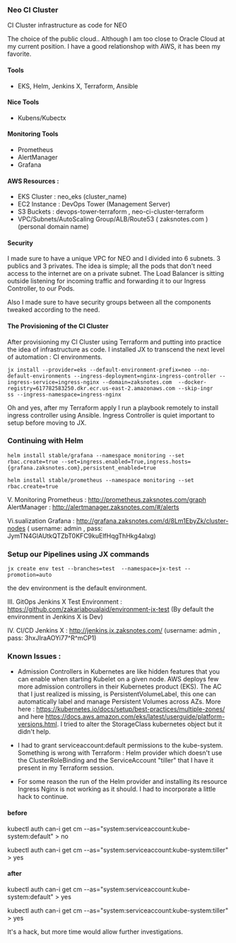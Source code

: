 
### Neo CI Cluster
CI Cluster infrastructure as code for NEO

The choice of the public cloud..
Although I am too close to Oracle Cloud at my current position. I have a good relationshop with AWS, it has been my favorite.

#### Tools
- EKS, Helm, Jenkins X, Terraform, Ansible

#### Nice Tools
- Kubens/Kubectx

#### Monitoring Tools
- Prometheus
- AlertManager
- Grafana

#### AWS Resources :
- EKS Cluster : neo_eks (cluster_name)
- EC2 Instance : DevOps Tower (Management Server)
- S3 Buckets : devops-tower-terraform , neo-ci-cluster-terraform
- VPC/Subnets/AutoScaling Group/ALB/Route53 ( zaksnotes.com ) (personal domain name)

#### Security
I made sure to have a unique VPC for NEO and I divided into 6 subnets. 3 publics and 3 privates. The idea is simple; all the pods that don't need access to the internet are on a private subnet. The Load Balancer is sitting outside listening for incoming traffic and forwarding it to our Ingress Controller, to our Pods.

Also I made sure to have security groups between all the components tweaked according to the need.

#### The Provisioning of the CI Cluster

After provisioning my CI Cluster using Terraform and putting into practice the idea of infrastructure as code. I installed JX to transcend the next level of automation : CI environments.

```
jx install --provider=eks --default-environment-prefix=neo --no-default-environments --ingress-deployment=nginx-ingress-controller --ingress-service=ingress-nginx --domain=zaksnotes.com  --docker-registry=617782583250.dkr.ecr.us-east-2.amazonaws.com --skip-ingr
ss --ingress-namespace=ingress-nginx
```

Oh and yes, after my Terraform apply I run a playbook remotely to install ingress controller using Ansible. Ingress Controller is quiet important to setup before moving to JX.

### Continuing with Helm

```
helm install stable/grafana --namespace monitoring --set rbac.create=true --set=ingress.enabled=True,ingress.hosts={grafana.zaksnotes.com},persistent_enabled=true

helm install stable/prometheus --namespace monitoring --set rbac.create=true
```
V. Monitoring
Prometheus : http://prometheus.zaksnotes.com/graph
AlertManager : http://alertmanager.zaksnotes.com/#/alerts

Vi.sualization
Grafana : http://grafana.zaksnotes.com/d/8Lm1EbyZk/cluster-nodes
( username: admin , pass: JymTN4GlAUtkQTZbT0KFC9kuElfHqgThHkg4alxg)

### Setup our Pipelines using JX commands

```
jx create env test --branches=test  --namespace=jx-test --promotion=auto
```
the dev environment is the default environment.

III. GitOps
Jenkins X Test Environment : 
https://github.com/zakariaboualaid/environment-jx-test
(By default the environment in Jenkins X is Dev)

IV. CI/CD
Jenkins X : http://jenkins.jx.zaksnotes.com/ 
(username: admin , pass: 3hxJIraAOYi77^R^mCP1)


### Known Issues :

* Admission Controllers in Kubernetes are like hidden features that you can enable when starting Kubelet on a given node. AWS deploys few more admission controllers in their Kubernetes product (EKS). The AC that I just realized is missing, is PersistentVolumeLabel, this one can automatically label and manage Persistent Volumes across AZs. More here : https://kubernetes.io/docs/setup/best-practices/multiple-zones/ and here https://docs.aws.amazon.com/eks/latest/userguide/platform-versions.html.
I tried to alter the StorageClass kubernetes object but it didn't help.

* I had to grant serviceaccount:default permissions to the kube-system. Something is wrong with Terraform : Helm provider which doesn't use the ClusterRoleBinding and the ServiceAccount "tiller" that I have it present in my Terraform session.

* For some reason the run of the Helm provider and installing its resource Ingress Nginx is not working as it should. I had to incorporate a little hack to continue.

#### before
kubectl auth can-i get cm --as="system:serviceaccount:kube-system:default" > no

kubectl auth can-i get cm --as="system:serviceaccount:kube-system:tiller" > yes

#### after
kubectl auth can-i get cm --as="system:serviceaccount:kube-system:default" > yes

kubectl auth can-i get cm --as="system:serviceaccount:kube-system:tiller" > yes

It's a hack, but more time would allow further investigations.
